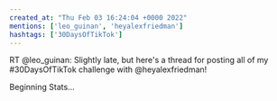 ```yaml
---
created_at: "Thu Feb 03 16:24:04 +0000 2022"
mentions: ['leo_guinan', 'heyalexfriedman']
hashtags: ['30DaysOfTikTok']
---
```


RT @leo_guinan: Slightly late, but here's a thread for posting all of my #30DaysOfTikTok challenge with @heyalexfriedman!

Beginning Stats…